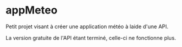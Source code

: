 # appMeteo

Petit projet visant à créer une application météo à laide d'une API. 

La version gratuite de l'API étant terminé, celle-ci ne fonctionne plus. 
